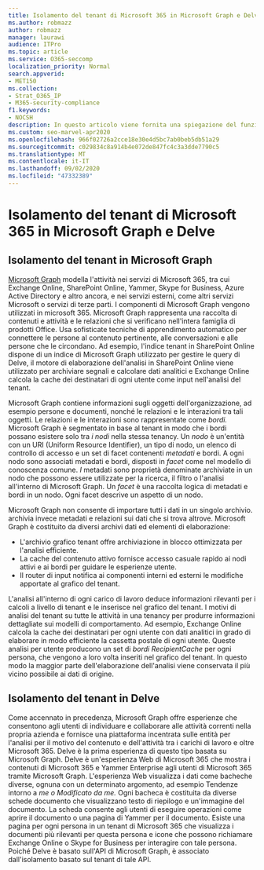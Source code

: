 ```yaml
---
title: Isolamento del tenant di Microsoft 365 in Microsoft Graph e Delve
ms.author: robmazz
author: robmazz
manager: laurawi
audience: ITPro
ms.topic: article
ms.service: O365-seccomp
localization_priority: Normal
search.appverid:
- MET150
ms.collection:
- Strat_O365_IP
- M365-security-compliance
f1.keywords:
- NOCSH
description: In questo articolo viene fornita una spiegazione del funzionamento dell'isolamento del tenant di Microsoft 365 in Office Graph e in Delve.
ms.custom: seo-marvel-apr2020
ms.openlocfilehash: 966f02726a2cce18e30e4d5bc7ab0beb5db51a29
ms.sourcegitcommit: c029834c8a914b4e072de847fc4c3a3dde7790c5
ms.translationtype: MT
ms.contentlocale: it-IT
ms.lasthandoff: 09/02/2020
ms.locfileid: "47332389"
---
```

# <a name="microsoft-365-tenant-isolation-in-the-microsoft-graph-and-delve"></a>Isolamento del tenant di Microsoft 365 in Microsoft Graph e Delve

## <a name="tenant-isolation-in-the-microsoft-graph"></a>Isolamento del tenant in Microsoft Graph

[Microsoft Graph](https://developer.microsoft.com/graph) modella l'attività nei servizi di Microsoft 365, tra cui Exchange Online, SharePoint Online, Yammer, Skype for Business, Azure Active Directory e altro ancora, e nei servizi esterni, come altri servizi Microsoft o servizi di terze parti. I componenti di Microsoft Graph vengono utilizzati in microsoft 365. Microsoft Graph rappresenta una raccolta di contenuti e attività e le relazioni che si verificano nell'intera famiglia di prodotti Office. Usa sofisticate tecniche di apprendimento automatico per connettere le persone al contenuto pertinente, alle conversazioni e alle persone che le circondano. Ad esempio, l'indice tenant in SharePoint Online dispone di un indice di Microsoft Graph utilizzato per gestire le query di Delve, il motore di elaborazione dell'analisi in SharePoint Online viene utilizzato per archiviare segnali e calcolare dati analitici e Exchange Online calcola la cache dei destinatari di ogni utente come input nell'analisi del tenant.

Microsoft Graph contiene informazioni sugli oggetti dell'organizzazione, ad esempio persone e documenti, nonché le relazioni e le interazioni tra tali oggetti. Le relazioni e le interazioni sono rappresentate come *bordi.* Microsoft Graph è segmentato in base al tenant in modo che i bordi possano esistere solo tra *i nodi* nella stessa tenancy. Un *nodo* è un'entità con un URI (Uniform Resource Identifier), un tipo di nodo, un elenco di controllo di accesso e un set di facet contenenti *metadati* e bordi. A ogni nodo sono associati metadati e bordi, disposti in *facet* come nel modello di conoscenza comune. *I* metadati sono proprietà denominate archiviate in un nodo che possono essere utilizzate per la ricerca, il filtro o l'analisi all'interno di Microsoft Graph. Un *facet* è una raccolta logica di metadati e bordi in un nodo. Ogni facet descrive un aspetto di un nodo. 

Microsoft Graph non consente di importare tutti i dati in un singolo archivio. archivia invece metadati e relazioni sui dati che si trova altrove. Microsoft Graph è costituito da diversi archivi dati ed elementi di elaborazione:

- L'archivio grafico tenant offre archiviazione in blocco ottimizzata per l'analisi efficiente.
- La cache del contenuto attivo fornisce accesso casuale rapido ai nodi attivi e ai bordi per guidare le esperienze utente.
- Il router di input notifica ai componenti interni ed esterni le modifiche apportate al grafico del tenant.

L'analisi all'interno di ogni carico di lavoro deduce informazioni rilevanti per i calcoli a livello di tenant e le inserisce nel grafico del tenant. I motivi di analisi del tenant su tutte le attività in una tenancy per produrre informazioni dettagliate sui modelli di comportamento. Ad esempio, Exchange Online calcola la cache dei destinatari per ogni utente con dati analitici in grado di elaborare in modo efficiente la cassetta postale di ogni utente. Queste analisi per utente producono un set di *bordi RecipientCache* per ogni persona, che vengono a loro volta inseriti nel grafico del tenant. In questo modo la maggior parte dell'elaborazione dell'analisi viene conservata il più vicino possibile ai dati di origine.

## <a name="tenant-isolation-in-delve"></a>Isolamento del tenant in Delve

Come accennato in precedenza, Microsoft Graph offre esperienze che consentono agli utenti di individuare e collaborare alle attività correnti nella propria azienda e fornisce una piattaforma incentrata sulle entità per l'analisi per il motivo del contenuto e dell'attività tra i carichi di lavoro e oltre Microsoft 365. Delve è la prima esperienza di questo tipo basata su Microsoft Graph.
Delve è un'esperienza Web di Microsoft 365 che mostra i contenuti di Microsoft 365 e Yammer Enterprise agli utenti di Microsoft 365 tramite Microsoft Graph. L'esperienza Web visualizza i dati come bacheche diverse, ognuna con un determinato argomento, ad esempio Tendenze intorno a *me* *o Modificato da me.* Ogni bacheca è costituita da diverse schede documento che visualizzano testo di riepilogo e un'immagine del documento. La scheda consente agli utenti di eseguire operazioni come aprire il documento o una pagina di Yammer per il documento. Esiste una pagina per ogni persona in un tenant di Microsoft 365 che visualizza i documenti più rilevanti per questa persona e icone che possono richiamare Exchange Online o Skype for Business per interagire con tale persona. Poiché Delve è basato sull'API di Microsoft Graph, è associato dall'isolamento basato sul tenant di tale API.